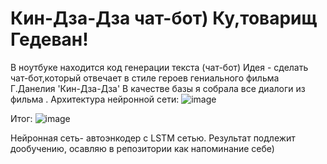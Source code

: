 # Кин-Дза-Дза чат-бот) Ку,товарищ Гедеван!
В ноутбуке находится код генерации текста (чат-бот)
Идея - сделать чат-бот,который отвечает в стиле героев гениального фильма Г.Данелия 'Кин-Дза-Дза'
В качестве базы я собрала все диалоги из фильма .
Архитектура нейронной сети:
![image](https://user-images.githubusercontent.com/84207955/162991729-63d0768a-cfb4-4d73-a98e-ffc96026d47d.png) 

Итог:
![image](https://user-images.githubusercontent.com/84207955/163020283-ef4ab650-e35d-452a-aeb3-64c44785534f.png)

Нейронная сеть- автоэнкодер с LSTM сетью.
Результат подлежит дообучению, осавляю в репозитории как напоминание себе)
